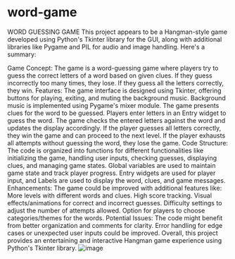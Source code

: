 # word-game
WORD GUESSING GAME
This project appears to be a Hangman-style game developed using Python's Tkinter library for the GUI, along with additional libraries like Pygame and PIL for audio and image handling. Here's a summary:

Game Concept: The game is a word-guessing game where players try to guess the correct letters of a word based on given clues. If they guess incorrectly too many times, they lose. If they guess all the letters correctly, they win.
Features:
The game interface is designed using Tkinter, offering buttons for playing, exiting, and muting the background music.
Background music is implemented using Pygame's mixer module.
The game presents clues for the word to be guessed.
Players enter letters in an Entry widget to guess the word.
The game checks the entered letters against the word and updates the display accordingly.
If the player guesses all letters correctly, they win the game and can proceed to the next level.
If the player exhausts all attempts without guessing the word, they lose the game.
Code Structure:
The code is organized into functions for different functionalities like initializing the game, handling user inputs, checking guesses, displaying clues, and managing game states.
Global variables are used to maintain game state and track player progress.
Entry widgets are used for player input, and Labels are used to display the word, clues, and game messages.
Enhancements:
The game could be improved with additional features like:
More levels with different words and clues.
High score tracking.
Visual effects/animations for correct and incorrect guesses.
Difficulty settings to adjust the number of attempts allowed.
Option for players to choose categories/themes for the words.
Potential Issues:
The code might benefit from better organization and comments for clarity.
Error handling for edge cases or unexpected user inputs could be improved.
Overall, this project provides an entertaining and interactive Hangman game experience using Python's Tkinter library.
![image](https://github.com/saseesdk/word-game/assets/102291648/1775b2bd-b7a0-4c17-bef6-d4de3529030e)
